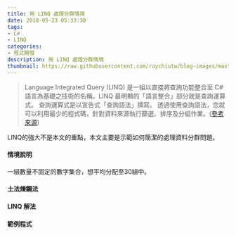 ```yaml
---
title: 用 LINQ 處理分群情境
date: 2018-05-23 05:33:30
tags:
- C#
- LINQ
categories:
- 程式開發
description: 用 LINQ 處理分群情境
thumbnail: https://raw.githubusercontent.com/raychiutw/blog-images/master/asp-net-core-dark.jpg
---
```


>Language Integrated Query (LINQ) 是一組以直接將查詢功能整合至 C# 語言為基礎之技術的名稱。LINQ 最明顯的「語言整合」部分就是查詢運算式。 查詢運算式是以宣告式「查詢語法」撰寫。 透過使用查詢語法，您就可以利用最少的程式碼，針對資料來源執行篩選、排序及分組作業。([參考來源](https://docs.microsoft.com/zh-tw/dotnet/csharp/linq/))

LINQ的強大不是本文的重點，本文主要是示範如何簡潔的處理資料分群問題。

#### 情境說明

一組數量不固定的數字集合，想平均分配至30組中。

#### 土法煉鋼法

#### LINQ 解法

#### 範例程式
